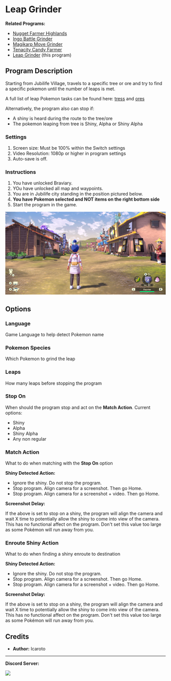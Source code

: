 # Leap Grinder

**Related Programs:**
- [Nugget Farmer Highlands](NuggetFarmerHighlands.md)
- [Ingo Battle Grinder](IngoBattleGrinder.md)
- [Magikarp Move Grinder](MagikarpMoveGrinder.md)
- [Tenacity Candy Farmer](TenacityCandyFarmer.md)
- [Leap Grinder](LeapGrinder.md) (this program)

## Program Description

Starting from Jubilife Village, travels to a specific tree or ore and try to find a specific pokemon until the number of leaps is met. 

A full list of leap Pokemon tasks can be found here: [tress](https://www.serebii.net/legendsarceus/researchtasks/leapoutoftrees.shtml) and [ores](https://www.serebii.net/legendsarceus/researchtasks/leapoutofore.shtml)


Alternatively, the program also can stop if:

- A shiny is heard during the route to the tree/ore
- The pokemon leaping from tree is Shiny, Alpha or Shiny Alpha

### Settings

1. Screen size: Must be 100% within the Switch settings
2. Video Resolution: 1080p or higher in program settings
3. Auto-save is off.


### Instructions

1. You have unlocked Braviary.
2. YOu have unlocked all map and waypoints.
3. You are in Jubilife city standing in the position pictured below.
4. **You have Pokemon selected and NOT items on the right bottom side**
5. Start the program in the game.

<img src="images/BurmyHunter-1.png">


## Options

### Language

Game Language to help detect Pokemon name

### Pokemon Species

Which Pokemon to grind the leap

### Leaps

How many leaps before stopping the program

### Stop On

When should the program stop and act on the **Match Action**. Current options:
- Shiny
- Alpha
- Shiny Alpha
- Any non regular

### Match Action

What to do when matching with the **Stop On** option

**Shiny Detected Action:**
- Ignore the shiny. Do not stop the program.
- Stop program. Align camera for a screenshot. Then go Home.
- Stop program. Align camera for a screenshot + video. Then go Home.

**Screenshot Delay:**

If the above is set to stop on a shiny, the program will align the camera and wait X time to potentially allow the shiny to come into view of the camera.
This has no functional affect on the program. Don't set this value too large as some Pokémon will run away from you.


### Enroute Shiny Action

What to do when finding a shiny enroute to destination

**Shiny Detected Action:**
- Ignore the shiny. Do not stop the program.
- Stop program. Align camera for a screenshot. Then go Home.
- Stop program. Align camera for a screenshot + video. Then go Home.

**Screenshot Delay:**

If the above is set to stop on a shiny, the program will align the camera and wait X time to potentially allow the shiny to come into view of the camera.
This has no functional affect on the program. Don't set this value too large as some Pokémon will run away from you.



## Credits

- **Author:** Icaroto


<hr>

**Discord Server:** 

[<img src="https://canary.discordapp.com/api/guilds/695809740428673034/widget.png?style=banner2">](https://discord.gg/cQ4gWxN)
